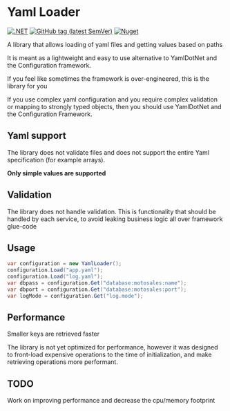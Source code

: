 # Yaml Loader

[![.NET](https://github.com/kastaniotis/Iconic.Yaml/actions/workflows/dotnet.yml/badge.svg)](https://github.com/kastaniotis/Iconic.Yaml/actions/workflows/dotnet.yml) 
[![GitHub tag (latest SemVer)](https://img.shields.io/github/v/tag/kastaniotis/Iconic.Yaml?color=%2331c854&label=Version%20&sort=semver)](https://github.com/kastaniotis/Iconic.Yaml/releases) 
[![Nuget](https://img.shields.io/nuget/v/Iconic.Yaml)](https://www.nuget.org/packages/Iconic.Yaml/)

A library that allows loading of yaml files and getting values based on paths

It is meant as a lightweight and easy to use alternative to YamlDotNet and the Configuration framework.  

If you feel like sometimes the framework is over-engineered, this is the library for you

If you use complex yaml configuration and you require complex validation or mapping to strongly typed objects, 
then you should use YamlDotNet and the Configuration Framework.

## Yaml support

The library does not validate files and does not support the entire Yaml specification (for example arrays).  

**Only simple values are supported**

## Validation

The library does not handle validation. This is functionality that should be handled by each service, 
to avoid leaking business logic all over framework glue-code

## Usage

```C#
var configuration = new YamlLoader();
configuration.Load("app.yaml");
configuration.Load("log.yaml");
var dbpass = configuration.Get("database:motosales:name");
var dbport = configuration.Get("database:motosales:port");
var logMode = configuration.Get("log.mode");
```

## Performance

Smaller keys are retrieved faster

The library is not yet optimized for performance, however it was designed to front-load expensive operations
to the time of initialization, and make retrieving operations more performant.

## TODO

Work on improving performance and decrease the cpu/memory footprint
